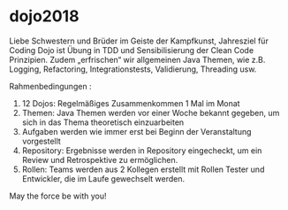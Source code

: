 # dojo2018
Liebe Schwestern und Brüder im Geiste der Kampfkunst, 
Jahresziel für Coding Dojo ist  Übung in TDD und Sensibilisierung der  Clean Code Prinzipien. 
Zudem „erfrischen“ wir allgemeinen Java Themen, wie z.B. Logging, Refactoring, Integrationstests, Validierung, Threading usw.

Rahmenbedingungen :
1.	12 Dojos: Regelmäßiges Zusammenkommen 1 Mal im Monat
2.	Themen: Java Themen werden vor einer Woche bekannt gegeben, um sich in das Thema theoretisch einzuarbeiten
3.	Aufgaben werden wie immer erst bei Beginn der Veranstaltung vorgestellt
4.	Repository: Ergebnisse werden in Repository eingecheckt, um ein Review und Retrospektive zu ermöglichen.
5.	Rollen: Teams werden aus 2 Kollegen erstellt mit Rollen Tester und Entwickler, die im Laufe gewechselt werden. 

May the force be with you!
